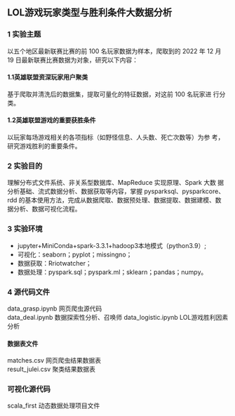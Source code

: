 
## LOL游戏玩家类型与胜利条件大数据分析
### 1 实验主题 <br>
以五个地区最新联赛比赛的前 100 名玩家数据为样本，爬取到的 2022 年
12 月 19 日最新联赛比赛数据为对象，研究以下内容：<br>
#### 1.1英雄联盟资深玩家用户聚类 <br>
基于爬取并清洗后的数据集，提取可量化的特征数据，对这前 100 名玩家进
行分类。<br>
#### 1.2英雄联盟游戏的重要获胜条件 <br>
以玩家每场游戏相关的各项指标（如野怪信息、人头数、死亡次数等）为参
考，研究游戏胜利的重要条件。<br>
###  2 实验目的 <br>
理解分布式文件系统、非关系型数据库、MapReduce 实现原理、Spark 大数
据分析基础、流式数据分析、数据获取等内容，掌握 pysparksql、pysparkcore、<br>
rdd 的基本使用方法，完成从数据爬取、数据预处理、数据提取、数据建模、数
据分析、数据可视化流程。<br>
###  3 实验环境 <br>
- jupyter+MiniConda+spark-3.3.1+hadoop3本地模式（python3.9）; <br>
- 可视化：seaborn；pyplot；missingno；<br>
- 数据获取：Rriotwatcher；<br>
- 数据处理：pyspark.sql；pyspark.ml；sklearn；pandas；numpy。<br>
### 4 源代码文件
data_grasp.ipynb    网页爬虫源代码<br>
data_deal.ipynb    数据探索性分析、召唤师
data_logistic.ipynb LOL游戏胜利因素分析
#### 数据表文件
matches.csv    网页爬虫结果数据表<br>
result_julei.csv    聚类结果数据表

### 可视化源代码
scala_first    动态数据处理项目文件
